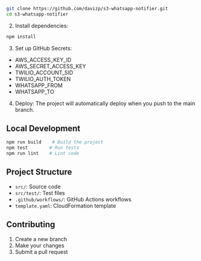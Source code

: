 ```bash
git clone https://github.com/davizp/s3-whatsapp-notifier.git
cd s3-whatsapp-notifier
```

2. Install dependencies:
```bash
npm install
```

3. Set up GitHub Secrets:
- AWS_ACCESS_KEY_ID
- AWS_SECRET_ACCESS_KEY
- TWILIO_ACCOUNT_SID
- TWILIO_AUTH_TOKEN
- WHATSAPP_FROM
- WHATSAPP_TO

4. Deploy:
The project will automatically deploy when you push to the main branch.

## Local Development
```bash
npm run build    # Build the project
npm test        # Run tests
npm run lint    # Lint code
```

## Project Structure
- `src/`: Source code
- `src/test/`: Test files
- `.github/workflows/`: GitHub Actions workflows
- `template.yaml`: CloudFormation template

## Contributing
1. Create a new branch
2. Make your changes
3. Submit a pull request